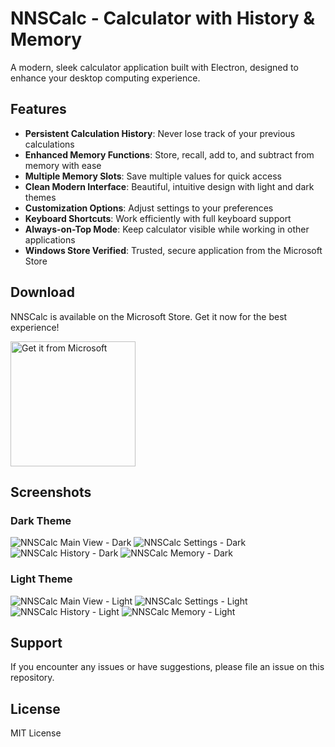 # NNSCalc - Calculator with History & Memory

A modern, sleek calculator application built with Electron, designed to enhance your desktop computing experience.

## Features

- **Persistent Calculation History**: Never lose track of your previous calculations
- **Enhanced Memory Functions**: Store, recall, add to, and subtract from memory with ease
- **Multiple Memory Slots**: Save multiple values for quick access
- **Clean Modern Interface**: Beautiful, intuitive design with light and dark themes
- **Customization Options**: Adjust settings to your preferences
- **Keyboard Shortcuts**: Work efficiently with full keyboard support
- **Always-on-Top Mode**: Keep calculator visible while working in other applications
- **Windows Store Verified**: Trusted, secure application from the Microsoft Store

## Download

NNSCalc is available on the Microsoft Store. Get it now for the best experience!

[<img src="https://get.microsoft.com/images/en-us%20dark.svg" alt="Get it from Microsoft" width="200"/>](https://apps.microsoft.com/detail/nnscalc/PLACEHOLDER)

## Screenshots

### Dark Theme
![NNSCalc Main View - Dark](images/mainview-dark.png)
![NNSCalc Settings - Dark](images/settings-dark.png)
![NNSCalc History - Dark](images/history-dark.png)
![NNSCalc Memory - Dark](images/memory-dark.png)

### Light Theme
![NNSCalc Main View - Light](images/mainview-light.png)
![NNSCalc Settings - Light](images/settings-light.png)
![NNSCalc History - Light](images/history-light.png)
![NNSCalc Memory - Light](images/memory-light.png)

## Support

If you encounter any issues or have suggestions, please file an issue on this repository.

## License

MIT License